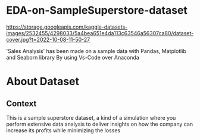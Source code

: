 # EDA-on-SampleSuperstore-dataset
<https://storage.googleapis.com/kaggle-datasets-images/2532455/4298033/5a4bea651e4da113c63546a56307ca80/dataset-cover.jpg?t=2022-10-08-11-50-27>

'Sales Analysis' has been made on a sample data with Pandas, Matplotlib and Seaborn library By using Vs-Code over Anaconda
# About Dataset
## Context
This is a sample superstore dataset, a kind of a simulation where you perform extensive data analysis to deliver insights on how the company can increase its profits while minimizing the losses
